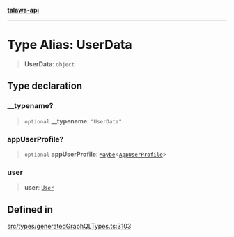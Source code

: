 [**talawa-api**](../../../README.md)

***

# Type Alias: UserData

> **UserData**: `object`

## Type declaration

### \_\_typename?

> `optional` **\_\_typename**: `"UserData"`

### appUserProfile?

> `optional` **appUserProfile**: [`Maybe`](Maybe.md)\<[`AppUserProfile`](AppUserProfile.md)\>

### user

> **user**: [`User`](User.md)

## Defined in

[src/types/generatedGraphQLTypes.ts:3103](https://github.com/Suyash878/talawa-api/blob/f376d03c37e9acd046e7cc983947432c95f74442/src/types/generatedGraphQLTypes.ts#L3103)

